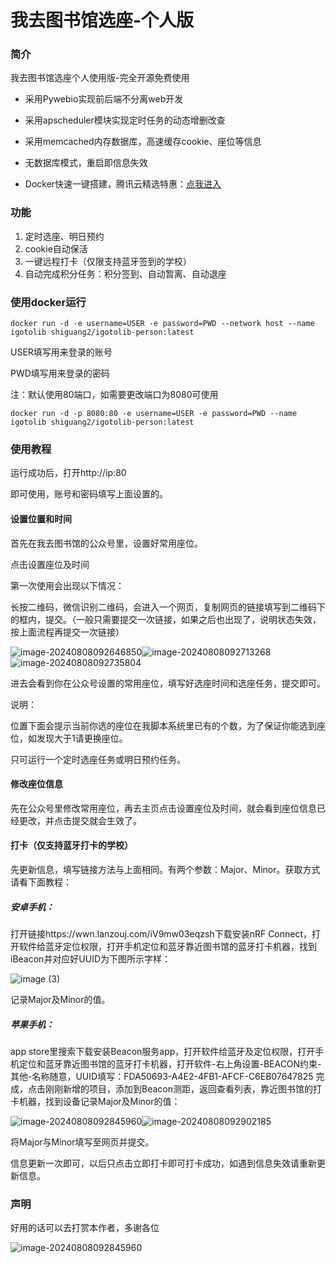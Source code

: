 # 我去图书馆选座-个人版

### 简介

我去图书馆选座个人使用版-完全开源免费使用

- 采用Pywebio实现前后端不分离web开发

- 采用apscheduler模块实现定时任务的动态增删改查

- 采用memcached内存数据库，高速缓存cookie、座位等信息

- 无数据库模式，重启即信息失效

- Docker快速一键搭建，腾讯云精选特惠：[点我进入](https://curl.qcloud.com/y7fKu56t)


### 功能

1. 定时选座、明日预约
2. cookie自动保活
3. 一键远程打卡（仅限支持蓝牙签到的学校）
4. 自动完成积分任务：积分签到、自动暂离、自动退座

### 使用docker运行

```shell
docker run -d -e username=USER -e password=PWD --network host --name igotolib shiguang2/igotolib-person:latest
```

USER填写用来登录的账号

PWD填写用来登录的密码

注：默认使用80端口，如需要更改端口为8080可使用

```shell
docker run -d -p 8080:80 -e username=USER -e password=PWD --name igotolib shiguang2/igotolib-person:latest
```

### 使用教程

运行成功后，打开http://ip:80

即可使用，账号和密码填写上面设置的。

#### 设置位置和时间

首先在我去图书馆的公众号里，设置好常用座位。

点击设置座位及时间

第一次使用会出现以下情况：

长按二维码，微信识别二维码，会进入一个网页，复制网页的链接填写到二维码下的框内，提交。（一般只需要提交一次链接，如果之后也出现了，说明状态失效，按上面流程再提交一次链接）

![image-20240808092646850](./assets/image-20240808092646850.png)![image-20240808092713268](./assets/image-20240808092713268.png)![image-20240808092735804](./assets/image-20240808092735804.png)

进去会看到你在公众号设置的常用座位，填写好选座时间和选座任务，提交即可。

说明：

位置下面会提示当前你选的座位在我脚本系统里已有的个数，为了保证你能选到座位，如发现大于1请更换座位。

只可运行一个定时选座任务或明日预约任务。

#### 修改座位信息

先在公众号里修改常用座位，再去主页点击设置座位及时间，就会看到座位信息已经更改，并点击提交就会生效了。

#### 打卡（仅支持蓝牙打卡的学校）

先更新信息，填写链接方法与上面相同。有两个参数：Major、Minor。获取方式请看下面教程：

##### 安卓手机：

打开链接https://wwn.lanzouj.com/iV9mw03eqzsh下载安装nRF Connect，打开软件给蓝牙定位权限，打开手机定位和蓝牙靠近图书馆的蓝牙打卡机器，找到iBeacon并对应好UUID为下图所示字样：

![image (3)](./assets/image%20(3)-1723080497023-2.png)

记录Major及Minor的值。

##### 苹果手机：

app store里搜索下载安装Beacon服务app，打开软件给蓝牙及定位权限，打开手机定位和蓝牙靠近图书馆的蓝牙打卡机器，打开软件-右上角设置-BEACON约束-其他-名称随意，UUID填写：FDA50693-A4E2-4FB1-AFCF-C6EB07647825 完成，点击刚刚新增的项目，添加到Beacon测距，返回查看列表，靠近图书馆的打卡机器，找到设备记录Major及Minor的值：

![image-20240808092845960](./assets/image-20240808092845960.png)![image-20240808092902185](./assets/image-20240808092902185.png)

将Major与Minor填写至网页并提交。

信息更新一次即可，以后只点击立即打卡即可打卡成功，如遇到信息失效请重新更新信息。

### 声明

好用的话可以去打赏本作者，多谢各位

![image-20240808092845960](./assets/appreciate.jpg)
